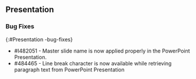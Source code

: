 ## Presentation

### Bug Fixes
{:#Presentation -bug-fixes}

* \#I482051 - Master slide name is now applied properly in the PowerPoint Presentation. 
* \#484465 - Line break character is now available while retrieving paragraph text from PowerPoint Presentation



